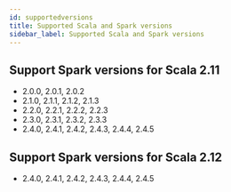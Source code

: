```yaml
---
id: supportedversions
title: Supported Scala and Spark versions
sidebar_label: Supported Scala and Spark versions
---
```

## Support Spark versions for Scala 2.11
* 2.0.0, 2.0.1, 2.0.2
* 2.1.0, 2.1.1, 2.1.2, 2.1.3
* 2.2.0, 2.2.1, 2.2.2, 2.2.3
* 2.3.0, 2.3.1, 2.3.2, 2.3.3
* 2.4.0, 2.4.1, 2.4.2, 2.4.3, 2.4.4, 2.4.5

## Support Spark versions for Scala 2.12
* 2.4.0, 2.4.1, 2.4.2, 2.4.3, 2.4.4, 2.4.5